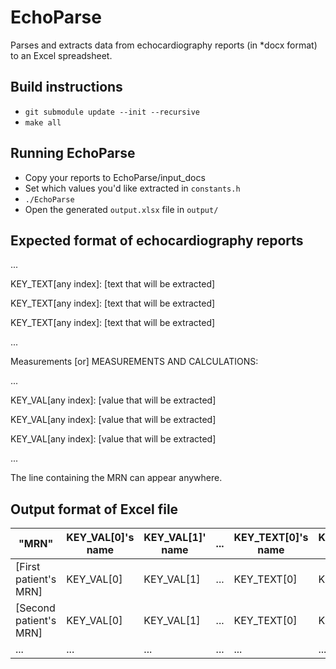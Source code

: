 # EchoParse
Parses and extracts data from echocardiography reports (in *docx format) to an Excel spreadsheet.

## Build instructions
* `git submodule update --init --recursive`
* `make all`

## Running EchoParse
* Copy your reports to EchoParse/input_docs
* Set which values you'd like extracted in `constants.h`
* `./EchoParse`
* Open the generated `output.xlsx` file in `output/`

## Expected format of echocardiography reports

...

KEY_TEXT[any index]: [text that will be extracted]

KEY_TEXT[any index]: [text that will be extracted]

KEY_TEXT[any index]: [text that will be extracted]

...

Measurements [or] MEASUREMENTS AND CALCULATIONS:

...

KEY_VAL[any index]: [value that will be extracted]

KEY_VAL[any index]: [value that will be extracted]

KEY_VAL[any index]: [value that will be extracted]

...

The line containing the MRN can appear anywhere.

## Output format of Excel file

| "MRN" | KEY_VAL[0]'s name | KEY_VAL[1]' name | ... | KEY_TEXT[0]'s name | KEY_TEXT[1]'s name | ... |
| ----- | ----------------- | ---------------- | --- | ------------------ | ------------------ | --- |
| [First patient's MRN] | KEY_VAL[0] | KEY_VAL[1] | ... | KEY_TEXT[0] | KEY_TEXT[1] | ... |
| [Second patient's MRN] | KEY_VAL[0] | KEY_VAL[1] | ... | KEY_TEXT[0] | KEY_TEXT[1] | ... |
| ... | ... | ... | ... | ... | ... | ... |
